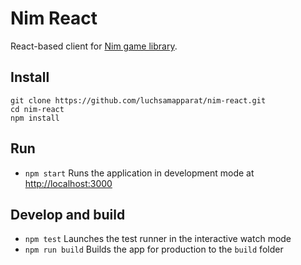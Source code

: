 # Nim React

React-based client for [Nim game library](https://github.com/luchsamapparat/nim).

## Install

```
git clone https://github.com/luchsamapparat/nim-react.git
cd nim-react
npm install
```

## Run

* `npm start` Runs the application in development mode at [http://localhost:3000](http://localhost:3000)

## Develop and build

* `npm test` Launches the test runner in the interactive watch mode
* `npm run build` Builds the app for production to the `build` folder
